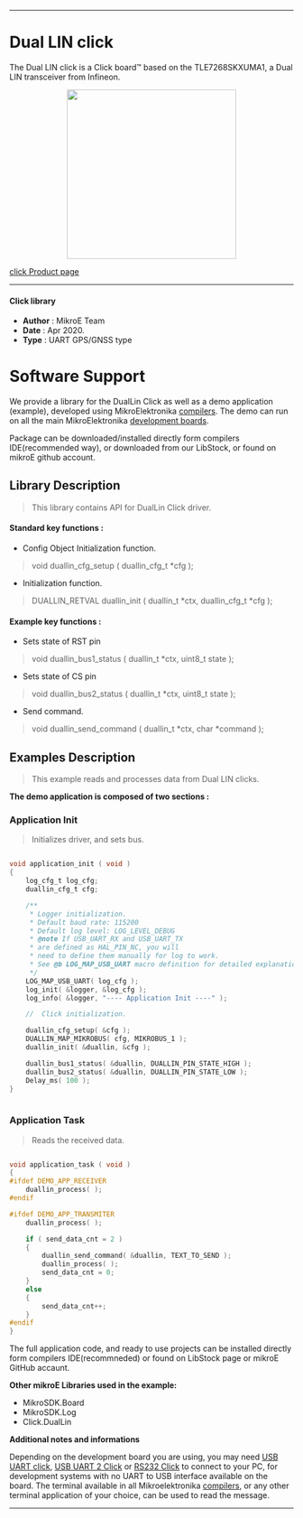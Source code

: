 
---
# Dual LIN click

The Dual LIN click is a Click board™ based on the TLE7268SKXUMA1, a Dual LIN transceiver from Infineon.

<p align="center">
  <img src="https://download.mikroe.com/images/click_for_ide/duallin_click.png" height=300px>
</p>

[click Product page](https://www.mikroe.com/dual-lin-click)

---


#### Click library 

- **Author**        : MikroE Team
- **Date**          : Apr 2020.
- **Type**          : UART GPS/GNSS type


# Software Support

We provide a library for the DualLin Click 
as well as a demo application (example), developed using MikroElektronika 
[compilers](https://shop.mikroe.com/compilers). 
The demo can run on all the main MikroElektronika [development boards](https://shop.mikroe.com/development-boards).

Package can be downloaded/installed directly form compilers IDE(recommended way), or downloaded from our LibStock, or found on mikroE github account. 

## Library Description

> This library contains API for DualLin Click driver.

#### Standard key functions :

- Config Object Initialization function.
> void duallin_cfg_setup ( duallin_cfg_t *cfg ); 
 
- Initialization function.
> DUALLIN_RETVAL duallin_init ( duallin_t *ctx, duallin_cfg_t *cfg );

#### Example key functions :

- Sets state of RST pin
> void duallin_bus1_status ( duallin_t *ctx, uint8_t state );
 
- Sets state of  CS pin
> void duallin_bus2_status ( duallin_t *ctx, uint8_t state );

- Send command.
> void duallin_send_command ( duallin_t *ctx, char *command );

## Examples Description

> This example reads and processes data from Dual LIN clicks.

**The demo application is composed of two sections :**

### Application Init 

> Initializes driver, and sets bus.

```c

void application_init ( void )
{
    log_cfg_t log_cfg;
    duallin_cfg_t cfg;

    /** 
     * Logger initialization.
     * Default baud rate: 115200
     * Default log level: LOG_LEVEL_DEBUG
     * @note If USB_UART_RX and USB_UART_TX 
     * are defined as HAL_PIN_NC, you will 
     * need to define them manually for log to work. 
     * See @b LOG_MAP_USB_UART macro definition for detailed explanation.
     */
    LOG_MAP_USB_UART( log_cfg );
    log_init( &logger, &log_cfg );
    log_info( &logger, "---- Application Init ----" );

    //  Click initialization.

    duallin_cfg_setup( &cfg );
    DUALLIN_MAP_MIKROBUS( cfg, MIKROBUS_1 );
    duallin_init( &duallin, &cfg );

    duallin_bus1_status( &duallin, DUALLIN_PIN_STATE_HIGH );
    duallin_bus2_status( &duallin, DUALLIN_PIN_STATE_LOW );
    Delay_ms( 100 );
}
  
```

### Application Task

> Reads the received data.

```c

void application_task ( void )
{
#ifdef DEMO_APP_RECEIVER
    duallin_process( );
#endif    

#ifdef DEMO_APP_TRANSMITER
    duallin_process( );

    if ( send_data_cnt = 2 )
    {
        duallin_send_command( &duallin, TEXT_TO_SEND );
        duallin_process( );
        send_data_cnt = 0;
    }
    else
    {
        send_data_cnt++;
    }    
#endif
}

```


The full application code, and ready to use projects can be  installed directly form compilers IDE(recommneded) or found on LibStock page or mikroE GitHub accaunt.

**Other mikroE Libraries used in the example:** 

- MikroSDK.Board
- MikroSDK.Log
- Click.DualLin

**Additional notes and informations**

Depending on the development board you are using, you may need 
[USB UART click](https://shop.mikroe.com/usb-uart-click), 
[USB UART 2 Click](https://shop.mikroe.com/usb-uart-2-click) or 
[RS232 Click](https://shop.mikroe.com/rs232-click) to connect to your PC, for 
development systems with no UART to USB interface available on the board. The 
terminal available in all Mikroelektronika 
[compilers](https://shop.mikroe.com/compilers), or any other terminal application 
of your choice, can be used to read the message.



---
